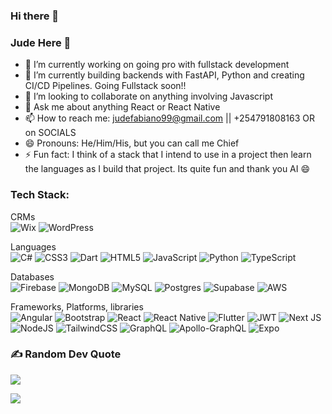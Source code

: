 ### Hi there 👋 
### Jude Here 👋


<!--**Judefabi/Judefabi** is a ✨ _special_ ✨ repository because its `README.md` (this file) appears on your GitHub profile.-->

- 🔭 I’m currently working on going pro with fullstack development
- 🌱 I’m currently building backends with FastAPI, Python and creating CI/CD Pipelines. Going Fullstack soon!!
- 👯 I’m looking to collaborate on anything involving Javascript
- 💬 Ask me about anything React or React Native
- 📫 How to reach me: judefabiano99@gmail.com || +254791808163 OR on SOCIALS
- 😄 Pronouns: He/Him/His, but you can call me Chief
- ⚡ Fun fact: I think of a stack that I intend to use in a project then learn the languages as I build that project. Its quite fun and thank you AI 😄


### Tech Stack:
CRMs
 <br/>
![Wix](https://img.shields.io/badge/wix-000?style=for-the-badge&logo=wix&logoColor=white) ![WordPress](https://img.shields.io/badge/WordPress-%23117AC9.svg?style=for-the-badge&logo=WordPress&logoColor=white)

Languages
 <br/>
![C#](https://img.shields.io/badge/c%23-%23239120.svg?style=for-the-badge&logo=csharp&logoColor=white) ![CSS3](https://img.shields.io/badge/css3-%231572B6.svg?style=for-the-badge&logo=css3&logoColor=white) ![Dart](https://img.shields.io/badge/dart-%230175C2.svg?style=for-the-badge&logo=dart&logoColor=white) ![HTML5](https://img.shields.io/badge/html5-%23E34F26.svg?style=for-the-badge&logo=html5&logoColor=white) ![JavaScript](https://img.shields.io/badge/javascript-%23323330.svg?style=for-the-badge&logo=javascript&logoColor=%23F7DF1E) ![Python](https://img.shields.io/badge/python-3670A0?style=for-the-badge&logo=python&logoColor=ffdd54) ![TypeScript](https://img.shields.io/badge/typescript-%23007ACC.svg?style=for-the-badge&logo=typescript&logoColor=white)

Databases
 <br/>
![Firebase](https://img.shields.io/badge/firebase-a08021?style=for-the-badge&logo=firebase&logoColor=ffcd34) ![MongoDB](https://img.shields.io/badge/MongoDB-%234ea94b.svg?style=for-the-badge&logo=mongodb&logoColor=white) ![MySQL](https://img.shields.io/badge/mysql-4479A1.svg?style=for-the-badge&logo=mysql&logoColor=white) ![Postgres](https://img.shields.io/badge/postgres-%23316192.svg?style=for-the-badge&logo=postgresql&logoColor=white) ![Supabase](https://img.shields.io/badge/Supabase-3ECF8E?style=for-the-badge&logo=supabase&logoColor=white) ![AWS](https://img.shields.io/badge/AWS-%23FF9900.svg?style=for-the-badge&logo=amazon-aws&logoColor=white)

Frameworks, Platforms, libraries
 <br/>
![Angular](https://img.shields.io/badge/angular-%23DD0031.svg?style=for-the-badge&logo=angular&logoColor=white) ![Bootstrap](https://img.shields.io/badge/bootstrap-%238511FA.svg?style=for-the-badge&logo=bootstrap&logoColor=white) ![React](https://img.shields.io/badge/react-%2320232a.svg?style=for-the-badge&logo=react&logoColor=%2361DAFB) ![React Native](https://img.shields.io/badge/react_native-%2320232a.svg?style=for-the-badge&logo=react&logoColor=%2361DAFB) ![Flutter](https://img.shields.io/badge/Flutter-%2302569B.svg?style=for-the-badge&logo=Flutter&logoColor=white) ![JWT](https://img.shields.io/badge/JWT-black?style=for-the-badge&logo=JSON%20web%20tokens) ![Next JS](https://img.shields.io/badge/Next-black?style=for-the-badge&logo=next.js&logoColor=white) ![NodeJS](https://img.shields.io/badge/node.js-6DA55F?style=for-the-badge&logo=node.js&logoColor=white) ![TailwindCSS](https://img.shields.io/badge/tailwindcss-%2338B2AC.svg?style=for-the-badge&logo=tailwind-css&logoColor=white) ![GraphQL](https://img.shields.io/badge/-GraphQL-E10098?style=for-the-badge&logo=graphql&logoColor=white) ![Apollo-GraphQL](https://img.shields.io/badge/-ApolloGraphQL-311C87?style=for-the-badge&logo=apollo-graphql) ![Expo](https://img.shields.io/badge/expo-1C1E24?style=for-the-badge&logo=expo&logoColor=#D04A37)


### ✍️ Random Dev Quote
![](https://quotes-github-readme.vercel.app/api?type=horizontal&theme=radical)

![](https://visitcount.itsvg.in/api?id=JudeFabi&icon=0&color=0)

<!-- Proudly created with GPRM ( https://gprm.itsvg.in ) -->
